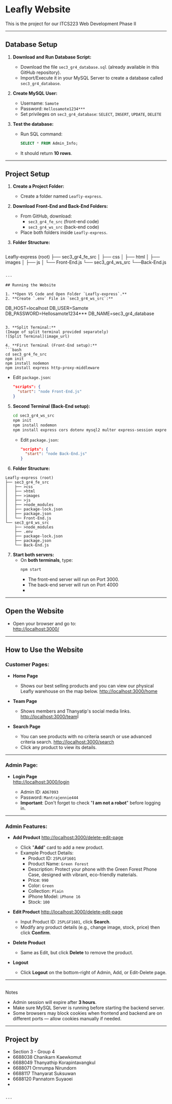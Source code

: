 # Leafly Website


This is the project for our ITCS223 Web Development Phase II

---

## Database Setup

1. **Download and Run Database Script:**
   - Download the file `sec3_gr4_database.sql` (already available in this GitHub repository).
   - Import/Execute it in your MySQL Server to create a database called `sec3_gr4_database`.

2. **Create MySQL User:**
   - Username: `Samote`
   - Password: `Hellosamote1234***`
   - Set privileges on `sec3_gr4_database`: `SELECT`, `INSERT`, `UPDATE`, `DELETE`

3. **Test the database:**
   - Run SQL command:
     ```sql
     SELECT * FROM Admin_Info;
     ```
   - It should return **10 rows**.

---

## Project Setup

1. **Create a Project Folder:**
   - Create a folder named `Leafly-express`.

2. **Download Front-End and Back-End Folders:**
   - From GitHub, download:
     - `sec3_gr4_fe_src` (front-end code)
     - `sec3_gr4_ws_src` (back-end code)
   - Place both folders inside `Leafly-express`.

3. **Folder Structure:**
   ```
  Leafly-express (root)
   ├── sec3_gr4_fe_src
   │   ├── css
   │   ├── html
   │   ├── images
   │   ├── js
   │   └── Front-End.js
   └── sec3_gr4_ws_src
       └──Back-End.js
   
   ```

---

## Running the Website

1. **Open VS Code and Open Folder `Leafly-express`.**
2. **Create `.env` File in `sec3_gr4_ws_src`:**
   ```
   DB_HOST=localhost
   DB_USER=Samote
   DB_PASSWORD=Hellosamote1234***
   DB_NAME=sec3_gr4_database
   ```

3. **Split Terminal:**
   (Image of split terminal provided separately)
   ![Split Terminal](image_url)

4. **First Terminal (Front-End setup):**
   ```bash
   cd sec3_gr4_fe_src
   npm init
   npm install nodemon
   npm install express http-proxy-middleware
   ```

   - Edit `package.json`:
     ```json
     "scripts": {
       "start": "node Front-End.js"
     }
     ```

5. **Second Terminal (Back-End setup):**
   ```bash
   cd sec3_gr4_ws_src
   npm init
   npm install nodemon
   npm install express cors dotenv mysql2 multer express-session express-mysql-session body-parser
   ```

   - Edit `package.json`:
     ```json
     "scripts": {
       "start": "node Back-End.js"
     }
     ```
6.  **Folder Structure:**
   ```
   Leafly-express (root)
   ├── sec3_gr4_fe_src
   │   ├── >css
   │   ├── >html
   │   ├── >images
   │   ├── >js
   │   ├── >node_modules
   │   ├── package-lock.json
   │   ├── package.json
   │   └── Front-End.js
   └── sec3_gr4_ws_src
       ├── >node_modules
       ├── .env
       ├── package-lock.json
       ├── package.json
       └── Back-End.js
   
   ```

7. **Start both servers:**
   - On **both terminals**, type:
     ```bash
     npm start
     ```
        - The front-end server will run on Port 3000.
        - The back-end server will run on Port 4000
        - 
---

## Open the Website

- Open your browser and go to:  
  [http://localhost:3000/](http://localhost:3000/)

---

## How to Use the Website

### Customer Pages:
- **Home Page**
  - Shows our best selling products and you can view our physical Leafly warehouse on the map below.
  [http://localhost:3000/home](http://localhost:3000/home)

- **Team Page**  
  - Shows members and Thanyatip's social media links.
  [http://localhost:3000/team](http://localhost:3000/team)Ï

- **Search Page**  
  - You can see products with no criteria search or use advanced criteria search.
  [http://localhost:3000/search](http://localhost:3000/search)
  - Click any product to view its details.

---

### Admin Page:
- **Login Page**  
  [http://localhost:3000/login](http://localhost:3000/login)

  - Admin ID: `AD67093`
  - Password: `Mantrajennie444`
  - **Important**: Don't forget to check "**I am not a robot**" before logging in.

---

### Admin Features:

- **Add Product**
[http://localhost:3000/delete-edit-page](http://localhost:3000/delete-edit-page)
  - Click "**Add**" card to add a new product.
  - Example Product Details:
    - Product ID: `25PLGF1601`
    - Product Name: `Green Forest`
    - Description: Protect your phone with the Green Forest Phone Case, designed with vibrant, eco-friendly materials.
    - Price: `990`
    - Color: `Green`
    - Collection: `Plain`
    - iPhone Model: `iPhone 16`
    - Stock: `100`

- **Edit Product**
  [http://localhost:3000/delete-edit-page](http://localhost:3000/delete-edit-page)
  - Input Product ID: `25PLGF1601`, click **Search**.
  - Modify any product details (e.g., change image, stock, price) then click **Confirm**.

- **Delete Product**
  - Same as Edit, but click **Delete** to remove the product.

- **Logout**
  - Click **Logout** on the bottom-right of Admin, Add, or Edit-Delete page.

---

## 
Notes

- Admin session will expire after **3 hours**.
- Make sure MySQL Server is running before starting the backend server.
- Some browsers may block cookies when frontend and backend are on different ports — allow cookies manually if needed.

---

## Project by

- Section 3 - Group 4  
- 6688038 Chanikarn Kaewkomut
- 6688049 Thanyathip Korapintavangkul
- 6688071 Ornrumpa Nirundorn 
- 6688117 Thanyarat Suksuwan
- 6688120 Pannatorn Suyaoei
- 
```

---
